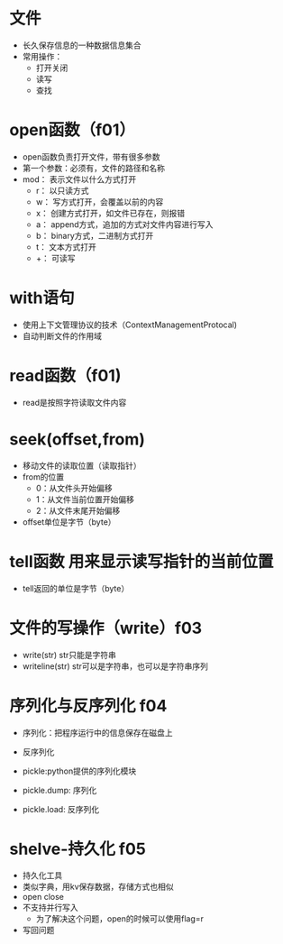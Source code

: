 # 文件
- 长久保存信息的一种数据信息集合
- 常用操作：
    - 打开关闭
    - 读写
    - 查找
    
#   open函数（f01）
- open函数负责打开文件，带有很多参数
- 第一个参数：必须有，文件的路径和名称
- mod： 表示文件以什么方式打开
    - r： 以只读方式
    - w： 写方式打开，会覆盖以前的内容
    - x： 创建方式打开，如文件已存在，则报错
    - a： append方式，追加的方式对文件内容进行写入
    - b： binary方式，二进制方式打开
    - t： 文本方式打开
    - +： 可读写
    
# with语句
- 使用上下文管理协议的技术（ContextManagementProtocal)
- 自动判断文件的作用域

# read函数（f01)
- read是按照字符读取文件内容

# seek(offset,from)
- 移动文件的读取位置（读取指针）
- from的位置
    - 0：从文件头开始偏移
    - 1：从文件当前位置开始偏移
    - 2：从文件末尾开始偏移
- offset单位是字节（byte）

# tell函数 用来显示读写指针的当前位置
- tell返回的单位是字节（byte）

# 文件的写操作（write）f03
- write(str) str只能是字符串
- writeline(str) str可以是字符串，也可以是字符串序列

# 序列化与反序列化 f04
- 序列化：把程序运行中的信息保存在磁盘上
- 反序列化

- pickle:python提供的序列化模块
- pickle.dump: 序列化
- pickle.load: 反序列化

# shelve-持久化 f05
- 持久化工具
- 类似字典，用kv保存数据，存储方式也相似
- open close
- 不支持并行写入
    - 为了解决这个问题，open的时候可以使用flag=r
- 写回问题

